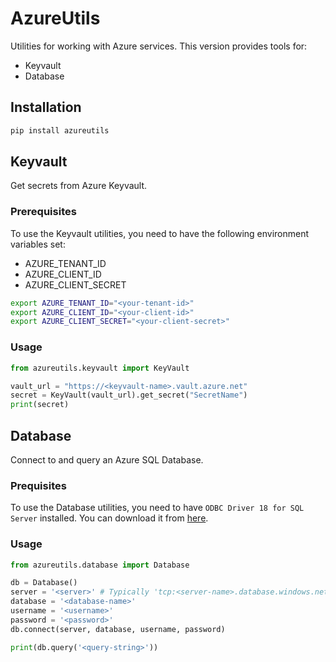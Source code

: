 # AzureUtils

Utilities for working with Azure services. This version provides tools for:

- Keyvault
- Database

## Installation

```bash
pip install azureutils
```

## Keyvault

Get secrets from Azure Keyvault.

### Prerequisites

To use the Keyvault utilities, you need to have the following environment variables set:

- AZURE_TENANT_ID
- AZURE_CLIENT_ID
- AZURE_CLIENT_SECRET

```sh
export AZURE_TENANT_ID="<your-tenant-id>"
export AZURE_CLIENT_ID="<your-client-id>"
export AZURE_CLIENT_SECRET="<your-client-secret>"
```

### Usage

```python
from azureutils.keyvault import KeyVault

vault_url = "https://<keyvault-name>.vault.azure.net"
secret = KeyVault(vault_url).get_secret("SecretName")
print(secret)
```

## Database

Connect to and query an Azure SQL Database.

### Prequisites

To use the Database utilities, you need to have `ODBC Driver 18 for SQL Server` installed. You can download it from [here](https://learn.microsoft.com/en-us/sql/connect/odbc/microsoft-odbc-driver-for-sql-server?view=sql-server-ver16).

### Usage

```python
from azureutils.database import Database

db = Database()
server = '<server>' # Typically 'tcp:<server-name>.database.windows.net,1433'
database = '<database-name>'
username = '<username>'
password = '<password>'
db.connect(server, database, username, password)

print(db.query('<query-string>'))
```
